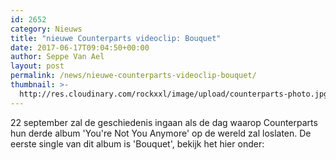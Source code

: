 ```yaml
---
id: 2652
category: Nieuws
title: "nieuwe Counterparts videoclip: Bouquet"
date: 2017-06-17T09:04:50+00:00
author: Seppe Van Ael
layout: post
permalink: /news/nieuwe-counterparts-videoclip-bouquet/
thumbnail: >-
  http://res.cloudinary.com/rockxxl/image/upload/counterparts-photo.jpg
---
```

22 september zal de geschiedenis ingaan als de dag waarop Counterparts hun derde album 'You're Not You Anymore' op de wereld zal loslaten. De eerste single van dit album is 'Bouquet', bekijk het hier onder:
